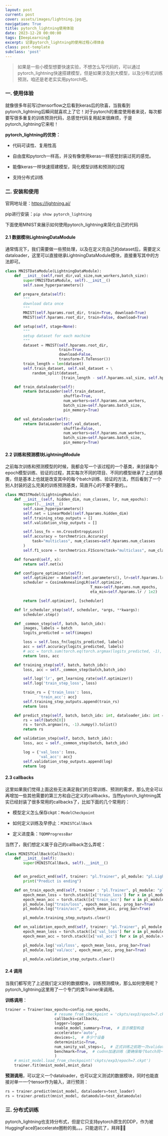 ```yaml
---
layout: post
current: post
cover: assets/images/lightning.jpg
navigation: True
title: pytorch_lightning使用体验
date: 2023-12-28 00:00:00
tags: [DeepLearning]
excerpt: 记录pytorch_lightning的使用过程心得体会
class: post-template
subclass: 'post'
---
```




> 如果是一些小模型想要快速实验，不想怎么写代码的，可以通过pytorch_lightning快速搭建模型，但是如果涉及到大模型，以及分布式训练预测，咱还是老老实实用pytorch吧。

### 一. 使用体验

就像很多年前写过tensorflow之后看到keras后的欣喜，当我看到pytorch_lightning后瞬间就喜欢上了它！对于pytorch的重度使用者来说，每次都要写很多重复的训练预测代码，总感觉代码复用起来很麻烦，于是pytorch_lightning它来啦！

**pytorch_lightning的优势：**

* 代码可读性、复用性高

* 自由度和pytorch一样高，并没有像使用keras一样感觉封装过死的感觉。

* 能像keras一样快速搭建模型，简化模型训练和预测的过程

* 支持分布式训练

### 二. 安装和使用

官网地址是：https://lightning.ai/ 

pip进行安装：`pip show pytorch_lightning`

下面使用MNIST来展示如何使用pytorch_lightning来简化自己的代码

#### 2.1 数据模块LightningDataModule

通常情况下，我们需要做一些预处理，以及在定义完自己的dataset后，需要定义dataloader，这里可以直接继承LightningDataModule模块，直接重写其中的方法即可。

```python
class MNISTDataModule(LightningDataModule):
    def __init__(self,root_dir,val_size,num_workers,batch_size):
        super(MNISTDataModule, self).__init__()
        self.save_hyperparameters()

    def prepare_data(self):
        """
        download data once
        """
        MNIST(self.hparams.root_dir, train=True, download=True)
        MNIST(self.hparams.root_dir, train=False, download=True)

    def setup(self, stage=None):
        """
        setup dataset for each machine
        """
        dataset = MNIST(self.hparams.root_dir,
                        train=True,
                        download=False,
                        transform=T.ToTensor())
        train_length = len(dataset)
        self.train_dataset, self.val_dataset = \
            random_split(dataset,
                         [train_length - self.hparams.val_size, self.hparams.val_size])

    def train_dataloader(self):
        return DataLoader(self.train_dataset,
                          shuffle=True,
                          num_workers=self.hparams.num_workers,
                          batch_size=self.hparams.batch_size,
                          pin_memory=True)

    def val_dataloader(self):
        return DataLoader(self.val_dataset,
                          shuffle=False,
                          num_workers=self.hparams.num_workers,
                          batch_size=self.hparams.batch_size,
                          pin_memory=True)
```

#### 2.2 训练和预测模块LightningModule

之前每次训练和预测模型的时候，我都会写一个该过程的一个基类，来封装每个epoch模型训练、验证的过程，其实每次不同的项目、不同的模型继承了上述的基类，但是基本上也就是改变其中的每个batch训练、验证的方法，然后看到了一个别人封装的这么完美的训练预测基类，简直开心的不要不要的。。

```python
class MNISTModel(LightningModule):
    def __init__(self, hidden_dim, num_classes, lr, num_epochs):
        super().__init__()
        self.save_hyperparameters()
        self.net = LinearModel(self.hparams.hidden_dim)
        self.training_step_outputs = []
        self.validation_step_outputs = []

        self.loss_fn = nn.CrossEntropyLoss()
        self.accuracy = torchmetrics.Accuracy(
            task="multiclass", num_classes=self.hparams.num_classes
        )
        self.f1_score = torchmetrics.F1Score(task="multiclass", num_classes=self.hparams.num_classes)

    def forward(self, x):
        return self.net(x)

    def configure_optimizers(self):
        self.optimizer = Adam(self.net.parameters(), lr=self.hparams.lr)
        scheduler = CosineAnnealingLR(self.optimizer,
                                      T_max=self.hparams.num_epochs,
                                      eta_min=self.hparams.lr / 1e2)

        return [self.optimizer], [scheduler]

    def lr_scheduler_step(self, scheduler, *args, **kwargs):
        scheduler.step()

    def _common_step(self, batch, batch_idx):
        images, labels = batch
        logits_predicted = self(images)

        loss = self.loss_fn(logits_predicted, labels)
        acc = self.accuracy(logits_predicted, labels)
        # acc = torch.sum(torch.eq(torch.argmax(logits_predicted, -1), labels).to(torch.float32)) / len(labels)
        return loss, acc

    def training_step(self, batch, batch_idx):
        loss, acc = self._common_step(batch,batch_idx)

        self.log('lr', get_learning_rate(self.optimizer))
        self.log('train_step_loss', loss)

        train_rs = {'train_loss': loss,
               'train_acc': acc}
        self.training_step_outputs.append(train_rs)
        return loss

    def predict_step(self, batch, batch_idx: int, dataloader_idx: int = 0):
        rs = self(batch[0])
        rs = torch.argmax(rs, -1).numpy().tolist()
        return rs

    def validation_step(self, batch, batch_idx):
        loss, acc = self._common_step(batch, batch_idx)

        log = {'val_loss': loss,
               'val_acc': acc}
        self.validation_step_outputs.append(log)
        return log
```

#### 2.3 callbacks

这里如果我们觉得上面这些无法满足我们的日常训练、预测的需求，那么完全可以再增加一些其他需要的第三方和自己定义的callbacks，当然pytorch_lightning其实已经封装了很多常用的callbacks了，比如下面的几个常用的：

* 模型定义怎么保存ckpt：`ModelCheckpoint`

* 如何定义训练及早停止：`MINISTCallBack`

* 定义进度条：`TQDMProgressBar`

当然了，我们想定义属于自己的callback怎么弄呢：

```python
class MINISTCallBack(Callback):
    def __init__(self):
        super(MINISTCallBack, self).__init__()


    def on_predict_end(self, trainer: "pl.Trainer", pl_module: "pl.LightningModule"):
        print("Predict is ending")

    def on_train_epoch_end(self, trainer : "pl.Trainer", pl_module: "pl.LightningModule"):
        epoch_mean_loss = torch.stack([x['train_loss'] for x in pl_module.training_step_outputs]).mean()
        epoch_mean_acc = torch.stack([x['train_acc'] for x in pl_module.training_step_outputs]).mean()
        pl_module.log("train/loss", epoch_mean_loss, prog_bar=True)
        pl_module.log("train/acc", epoch_mean_acc, prog_bar=True)

        pl_module.training_step_outputs.clear()

    def on_validation_epoch_end(self, trainer: "pl.Trainer", pl_module: "pl.LightningModule"):
        epoch_mean_loss = torch.stack([x['val_loss'] for x in pl_module.validation_step_outputs]).mean()
        epoch_mean_acc = torch.stack([x['val_acc'] for x in pl_module.validation_step_outputs]).mean()

        pl_module.log('val/loss', epoch_mean_loss, prog_bar=True)
        pl_module.log('val/acc', epoch_mean_acc, prog_bar=True)

        pl_module.validation_step_outputs.clear()
```

#### 2.4 调用

当我们都写完了上述我们定义好的数据模块，训练预测模块，那么如何使用呢？pytorch_lightning这里用了一个专门的类Trainer来调用。

**训练调用**：

```python
trainer = Trainer(max_epochs=config.num_epochs,
                      # resume_from_checkpoint = 'ckpts/exp3/epoch=7.ckpt', # 断点续训
                      callbacks=callbacks,
                      logger=logger,
                      enable_model_summary=True,  # 显示模型构造
                      accelerator='auto',
                      devices=1,  # 多少个设备
                      deterministic=True,
                      num_sanity_val_steps=1,  # 正式训练之前跑一次validation 测试程序是否出错
                      benchmark=True,  # cudnn加速训练（要确保每个batch同一个大小）
                      )
    # mnist_model.load_from_checkpoint('ckpts/exp3/epoch=7.ckpt')
    trainer.fit(mnist_model,mnist_data)
```

**预测调用**，可以定义一个dataloader，也可以定义测试的数据模块，同时也能直接对单一一个tensor作为输入，进行预测：

```python
rs = trainer.predict(mnist_model, dataloaders=test_loader)
rs = trainer.predict(mnist_model, datamodule=test_datamodule)
```

### 三. 分布式训练

pytorch_lightning也支持分布式，但是它只支持pytorch原生的DDP，作为被HuggingFace的accelerate圈粉的我。。。只能退坑了，拜拜👋🏻
